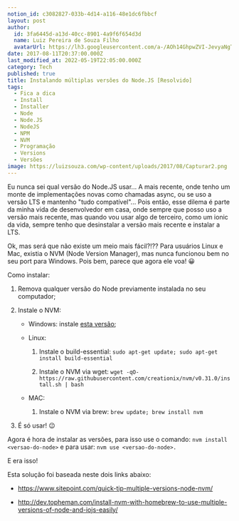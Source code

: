 ```yaml
---
notion_id: c3082827-033b-4d14-a116-48e1dc6fbbcf
layout: post
author:
  id: 3fa6445d-a13d-40cc-8901-4a9f6f654d3d
  name: Luiz Pereira de Souza Filho
  avatarUrl: https://lh3.googleusercontent.com/a-/AOh14GhpwZVI-JevyaNgTdlrOT6YN20cI6V9Kxtq38Ij8AQ=s100
date: 2017-08-11T20:37:00.000Z
last_modified_at: 2022-05-19T22:05:00.000Z
category: Tech
published: true
title: Instalando múltiplas versões do Node.JS [Resolvido]
tags:
  - Fica a dica
  - Install
  - Installer
  - Node
  - Node.JS
  - NodeJS
  - NPM
  - NVM
  - Programação
  - Versions
  - Versões
image: https://luizsouza.com/wp-content/uploads/2017/08/Capturar2.png
---
```


Eu nunca sei qual versão do Node.JS usar... A mais recente, onde tenho um monte de implementações novas como chamadas async, ou se uso a versão LTS e mantenho "tudo compatível"... Pois então, esse dilema é parte da minha vida de desenvolvedor em casa, onde sempre que posso uso a versão mais recente, mas quando vou usar algo de terceiro, como um ionic da vida, sempre tenho que desinstalar a versão mais recente e instalar a LTS.

Ok, mas será que não existe um meio mais fácil?!?? Para usuários Linux e Mac, existia o NVM (Node Version Manager), mas nunca funcionou bem no seu port para Windows. Pois bem, parece que agora ele voa! 😀

Como instalar:

  1. Remova qualquer versão do Node previamente instalada no seu computador;

  2. Instale o NVM:

      * Windows: instale [esta versão](https://github.com/coreybutler/nvm-windows/releases);

      * Linux:

          1. Instale o build-essential: `sudo apt-get update; sudo apt-get install build-essential`

          2. Instale o NVM via wget: `wget -qO- https://raw.githubusercontent.com/creationix/nvm/v0.31.0/install.sh | bash`

      * MAC:

          1. Instale o NVM via brew: `brew update; brew install nvm`

  3. É só usar! 😉

Agora é hora de instalar as versões, para isso use o comando: `nvm install <versao-do-node>` e para usar: `nvm use <versao-do-node>.`

E era isso!

Esta solução foi baseada neste dois links abaixo:

* <https://www.sitepoint.com/quick-tip-multiple-versions-node-nvm/>

* <http://dev.topheman.com/install-nvm-with-homebrew-to-use-multiple-versions-of-node-and-iojs-easily/>

